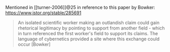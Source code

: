 Mentioned in [[turner-2006]]@25 in reference to this paper by Bowker: https://www.jstor.org/stable/285691

> An isolated scientific worker making an outlandish claim could gain rhetorical legitimacy by pointing to support from another field - which in turn referenced the first worker's field to support its claims. The language of cybernetics provided a site where this exchange could occur [Bowker]
